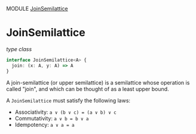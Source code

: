 MODULE [JoinSemilattice](https://github.com/gcanti/fp-ts/blob/master/src/JoinSemilattice.ts)

# JoinSemilattice

_type class_

```ts
interface JoinSemilattice<A> {
  join: (x: A, y: A) => A
}
```

A join-semilattice (or upper semilattice) is a semilattice whose operation is called "join", and which can be thought
of as a least upper bound.

A `JoinSemilattice` must satisfy the following laws:

* Associativity: `a ∨ (b ∨ c) = (a ∨ b) ∨ c`
* Commutativity: `a ∨ b = b ∨ a`
* Idempotency: `a ∨ a = a`
